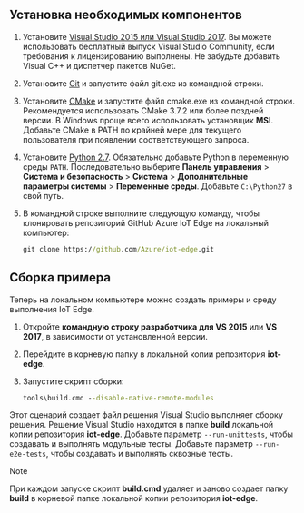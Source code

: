 ## <a name="install-the-prerequisites"></a>Установка необходимых компонентов

1. Установите [Visual Studio 2015 или Visual Studio 2017](https://www.visualstudio.com). Вы можете использовать бесплатный выпуск Visual Studio Community, если требования к лицензированию выполнены. Не забудьте добавить Visual C++ и диспетчер пакетов NuGet.

1. Установите [Git](http://www.git-scm.com) и запустите файл git.exe из командной строки.

1. Установите [CMake](https://cmake.org/download/) и запустите файл cmake.exe из командной строки. Рекомендуется использовать CMake 3.7.2 или более поздней версии. В Windows проще всего использовать установщик **MSI**. Добавьте CMake в PATH по крайней мере для текущего пользователя при появлении соответствующего запроса.

1. Установите [Python 2.7](https://www.python.org/downloads/release/python-27). Обязательно добавьте Python в переменную среды `PATH`. Последовательно выберите **Панель управления** > **Система и безопасность** > **Система** > **Дополнительные параметры системы** > **Переменные среды**. Добавьте `C:\Python27` в свой путь. 

1. В командной строке выполните следующую команду, чтобы клонировать репозиторий GitHub Azure IoT Edge на локальный компьютер:

    ```cmd
    git clone https://github.com/Azure/iot-edge.git
    ```

## <a name="how-to-build-the-sample"></a>Сборка примера

Теперь на локальном компьютере можно создать примеры и среду выполнения IoT Edge.

1. Откройте **командную строку разработчика для VS 2015** или **VS 2017**, в зависимости от установленной версии.

1. Перейдите в корневую папку в локальной копии репозитория **iot-edge**.

1. Запустите скрипт сборки:

    ```cmd
    tools\build.cmd --disable-native-remote-modules
    ```

Этот сценарий создает файл решения Visual Studio выполняет сборку решения. Решение Visual Studio находится в папке **build** локальной копии репозитория **iot-edge**. Добавьте параметр `--run-unittests`, чтобы создавать и выполнять модульные тесты. Добавьте параметр `--run-e2e-tests`, чтобы создавать и выполнять сквозные тесты.

> [!NOTE]
> При каждом запуске скрипт **build.cmd** удаляет и заново создает папку **build** в корневой папке локальной копии репозитория **iot-edge**.